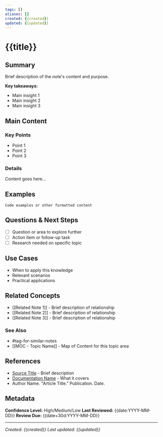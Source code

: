 ```yaml
---
tags: []
aliases: []
created: {{created}}
updated: {{updated}}
---
```


# {{title}}

## Summary

Brief description of the note's content and purpose.

**Key takeaways:**
- Main insight 1
- Main insight 2
- Main insight 3

## Main Content

### Key Points

- Point 1
- Point 2
- Point 3

### Details

Content goes here...

## Examples

```
Code examples or other formatted content
```

## Questions & Next Steps

- [ ] Question or area to explore further
- [ ] Action item or follow-up task
- [ ] Research needed on specific topic

## Use Cases

- When to apply this knowledge
- Relevant scenarios
- Practical applications

## Related Concepts

- [[Related Note 1]] - Brief description of relationship
- [[Related Note 2]] - Brief description of relationship
- [[Related Note 3]] - Brief description of relationship

### See Also
- #tag-for-similar-notes
- [[MOC - Topic Name]] - Map of Content for this topic area

## References

- [Source Title](URL) - Brief description
- [Documentation Name](URL) - What it covers
- Author Name. "Article Title." Publication. Date.

## Metadata

**Confidence Level:** High/Medium/Low
**Last Reviewed:** {{date:YYYY-MM-DD}}
**Review Due:** {{date+30d:YYYY-MM-DD}}

---
*Created: {{created}}*
*Last updated: {{updated}}*
